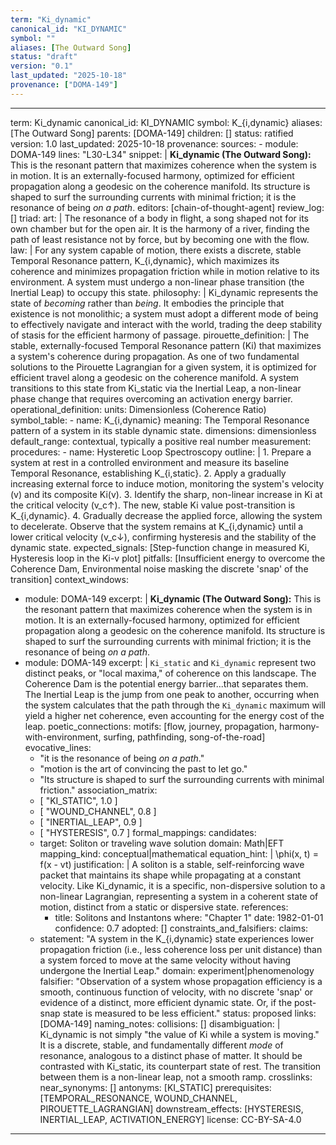 ```yaml
---
term: "Ki_dynamic"
canonical_id: "KI_DYNAMIC"
symbol: ""
aliases: [The Outward Song]
status: "draft"
version: "0.1"
last_updated: "2025-10-18"
provenance: ["DOMA-149"]
---
```


---
term: Ki_dynamic
canonical_id: KI_DYNAMIC
symbol: K_{i,dynamic}
aliases: [The Outward Song]
parents: [DOMA-149]
children: []
status: ratified
version: 1.0
last_updated: 2025-10-18
provenance:
  sources:
    - module: DOMA-149
      lines: "L30-L34"
      snippet: |
        **Ki_dynamic (The Outward Song):** This is the resonant pattern that maximizes coherence when the system is in motion. It is an externally-focused harmony, optimized for efficient propagation along a geodesic on the coherence manifold. Its structure is shaped to surf the surrounding currents with minimal friction; it is the resonance of being *on a path*.
  editors: [chain-of-thought-agent]
  review_log: []
triad:
  art: |
    The resonance of a body in flight, a song shaped not for its own chamber but for the open air. It is the harmony of a river, finding the path of least resistance not by force, but by becoming one with the flow.
  law: |
    For any system capable of motion, there exists a discrete, stable Temporal Resonance pattern, K_{i,dynamic}, which maximizes its coherence and minimizes propagation friction while in motion relative to its environment. A system must undergo a non-linear phase transition (the Inertial Leap) to occupy this state.
  philosophy: |
    Ki_dynamic represents the state of *becoming* rather than *being*. It embodies the principle that existence is not monolithic; a system must adopt a different mode of being to effectively navigate and interact with the world, trading the deep stability of stasis for the efficient harmony of passage.
pirouette_definition: |
  The stable, externally-focused Temporal Resonance pattern (Ki) that maximizes a system's coherence during propagation. As one of two fundamental solutions to the Pirouette Lagrangian for a given system, it is optimized for efficient travel along a geodesic on the coherence manifold. A system transitions to this state from Ki_static via the Inertial Leap, a non-linear phase change that requires overcoming an activation energy barrier.
operational_definition:
  units: Dimensionless (Coherence Ratio)
  symbol_table:
    - name: K_{i,dynamic}
      meaning: The Temporal Resonance pattern of a system in its stable dynamic state.
      dimensions: dimensionless
      default_range: contextual, typically a positive real number
  measurement:
    procedures:
      - name: Hysteretic Loop Spectroscopy
        outline: |
          1. Prepare a system at rest in a controlled environment and measure its baseline Temporal Resonance, establishing K_{i,static}.
          2. Apply a gradually increasing external force to induce motion, monitoring the system's velocity (v) and its composite Ki(v).
          3. Identify the sharp, non-linear increase in Ki at the critical velocity (v_c↑). The new, stable Ki value post-transition is K_{i,dynamic}.
          4. Gradually decrease the applied force, allowing the system to decelerate. Observe that the system remains at K_{i,dynamic} until a lower critical velocity (v_c↓), confirming hysteresis and the stability of the dynamic state.
        expected_signals: [Step-function change in measured Ki, Hysteresis loop in the Ki-v plot]
        pitfalls: [Insufficient energy to overcome the Coherence Dam, Environmental noise masking the discrete 'snap' of the transition]
context_windows:
  - module: DOMA-149
    excerpt: |
      **Ki_dynamic (The Outward Song):** This is the resonant pattern that maximizes coherence when the system is in motion. It is an externally-focused harmony, optimized for efficient propagation along a geodesic on the coherence manifold. Its structure is shaped to surf the surrounding currents with minimal friction; it is the resonance of being *on a path*.
  - module: DOMA-149
    excerpt: |
      `Ki_static` and `Ki_dynamic` represent two distinct peaks, or "local maxima," of coherence on this landscape. The Coherence Dam is the potential energy barrier...that separates them. The Inertial Leap is the jump from one peak to another, occurring when the system calculates that the path through the `Ki_dynamic` maximum will yield a higher net coherence, even accounting for the energy cost of the leap.
poetic_connections:
  motifs: [flow, journey, propagation, harmony-with-environment, surfing, pathfinding, song-of-the-road]
  evocative_lines:
    - "it is the resonance of being *on a path*."
    - "motion is the art of convincing the past to let go."
    - "Its structure is shaped to surf the surrounding currents with minimal friction."
  association_matrix:
    - [ "KI_STATIC", 1.0 ]
    - [ "WOUND_CHANNEL", 0.8 ]
    - [ "INERTIAL_LEAP", 0.9 ]
    - [ "HYSTERESIS", 0.7 ]
formal_mappings:
  candidates:
    - target: Soliton or traveling wave solution
      domain: Math|EFT
      mapping_kind: conceptual|mathematical
      equation_hint: |
        \phi(x, t) = f(x - vt)
      justification: |
        A soliton is a stable, self-reinforcing wave packet that maintains its shape while propagating at a constant velocity. Like Ki_dynamic, it is a specific, non-dispersive solution to a non-linear Lagrangian, representing a system in a coherent state of motion, distinct from a static or dispersive state.
      references:
        - title: Solitons and Instantons
          where: "Chapter 1"
          date: 1982-01-01
      confidence: 0.7
  adopted: []
constraints_and_falsifiers:
  claims:
    - statement: "A system in the K_{i,dynamic} state experiences lower propagation friction (i.e., less coherence loss per unit distance) than a system forced to move at the same velocity without having undergone the Inertial Leap."
      domain: experiment|phenomenology
      falsifier: "Observation of a system whose propagation efficiency is a smooth, continuous function of velocity, with no discrete 'snap' or evidence of a distinct, more efficient dynamic state. Or, if the post-snap state is measured to be less efficient."
      status: proposed
      links: [DOMA-149]
naming_notes:
  collisions: []
  disambiguation: |
    Ki_dynamic is not simply "the value of Ki while a system is moving." It is a discrete, stable, and fundamentally different *mode* of resonance, analogous to a distinct phase of matter. It should be contrasted with Ki_static, its counterpart state of rest. The transition between them is a non-linear leap, not a smooth ramp.
crosslinks:
  near_synonyms: []
  antonyms: [KI_STATIC]
  prerequisites: [TEMPORAL_RESONANCE, WOUND_CHANNEL, PIROUETTE_LAGRANGIAN]
  downstream_effects: [HYSTERESIS, INERTIAL_LEAP, ACTIVATION_ENERGY]
license: CC-BY-SA-4.0
---
